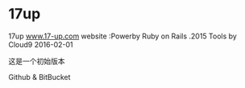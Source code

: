 # 17up
17up
www.17-up.com 
website :Powerby Ruby on Rails .2015
Tools by Cloud9
2016-02-01

这是一个初始版本

Github & BitBucket
